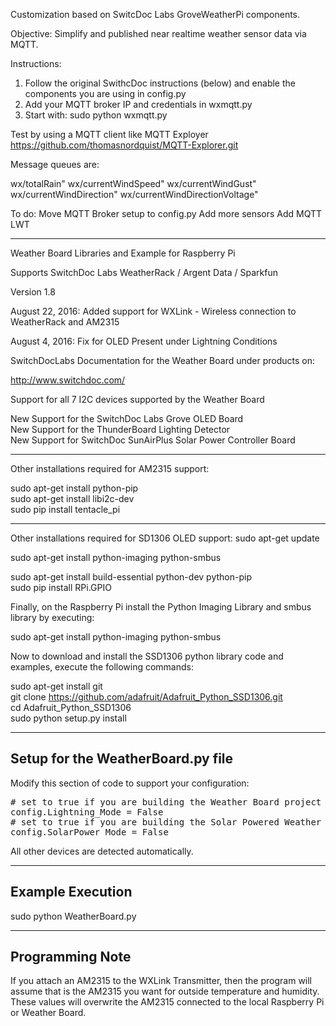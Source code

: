 Customization based on SwitcDoc Labs GroveWeatherPi components.

Objective: Simplify and published near realtime weather sensor data via MQTT.


Instructions:

1. Follow the original SwithcDoc instructions (below) and enable the components you are using in config.py
2. Add your MQTT broker IP and credentials in wxmqtt.py
3. Start with: 
  sudo python wxmqtt.py
  
Test by using a MQTT client like MQTT Exployer https://github.com/thomasnordquist/MQTT-Explorer.git

Message queues are:

wx/totalRain"
wx/currentWindSpeed"
wx/currentWindGust"
wx/currentWindDirection"
wx/currentWindDirectionVoltage"

To do:
Move MQTT Broker setup to config.py
Add more sensors
Add MQTT LWT
_________________________________________________________




Weather Board Libraries and Example for Raspberry Pi

Supports SwitchDoc Labs WeatherRack / Argent Data / Sparkfun

Version 1.8 

August 22, 2016: Added support for WXLink - Wireless connection to WeatherRack and AM2315

August 4, 2016:   Fix for OLED Present under Lightning Conditions

SwitchDocLabs Documentation for the Weather Board under products on:

http://www.switchdoc.com/

Support for all 7 I2C devices supported by the Weather Board

New Support for the SwitchDoc Labs Grove OLED Board <BR>
New Support for the ThunderBoard Lighting Detector <BR>
New Support for SwitchDoc SunAirPlus Solar Power Controller Board<BR>


-------------------
Other installations required for AM2315 support:

sudo apt-get install python-pip <BR>
sudo apt-get install libi2c-dev <BR>
sudo pip install tentacle_pi<BR>

-------------------
Other installations required for SD1306 OLED support:
sudo apt-get update<BR>

sudo apt-get install python-imaging python-smbus<BR>

sudo apt-get install build-essential python-dev python-pip<BR>
sudo pip install RPi.GPIO<BR>


Finally, on the Raspberry Pi install the Python Imaging Library and smbus library by executing:

sudo apt-get install python-imaging python-smbus<BR>

Now to download and install the SSD1306 python library code and examples, execute the following commands:

sudo apt-get install git <BR>
git clone https://github.com/adafruit/Adafruit_Python_SSD1306.git<BR>
cd Adafruit_Python_SSD1306<BR>
sudo python setup.py install<BR>



--------------------
Setup for the WeatherBoard.py file
--------------------

Modify this section of code to support your configuration:
<pre>
# set to true if you are building the Weather Board project with Lightning Sensor
config.Lightning_Mode = False
# set to true if you are building the Solar Powered Weather Board
config.SolarPower_Mode = False
</pre>

All other devices are detected automatically.

----------------
Example Execution
----------------

sudo python WeatherBoard.py


----------------
Programming Note
----------------

If you attach an AM2315 to the WXLink Transmitter, then the program will assume that is the AM2315 you want for outside temperature and humidity.   These values will overwrite the AM2315 connected to the local Raspberry Pi or Weather Board.
